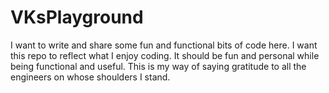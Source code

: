 # VKsPlayground
I want to write and share some fun and functional bits of code here. I want this repo to reflect what I enjoy coding. It should be fun and personal while being functional and useful. This is my way of saying gratitude to all the engineers on whose shoulders I stand.
